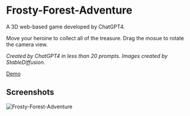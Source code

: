 Frosty-Forest-Adventure
=======================

A 3D web-based game developed by ChatGPT4.

Move your heroine to collect all of the treasure. Drag the mosue to rotate the camera view.

*Created by ChatGPT4 in less than 20 prompts. Images created by StableDiffusion.*

[Demo](https://frosty-forest-adventure.primaryobjects.repl.co/)

## Screenshots

![Frosty-Forest-Adventure](screenshots/screenshot.gif)